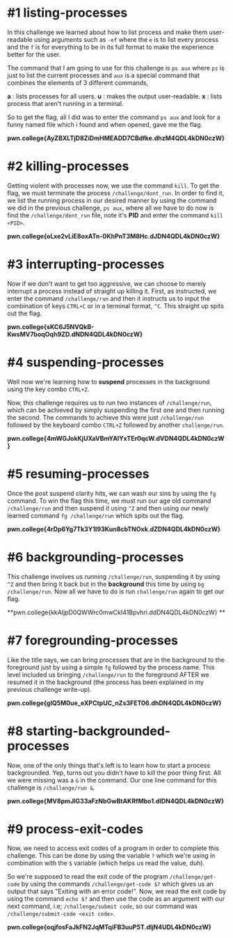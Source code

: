 # #1 listing-processes

In this challenge we learned about how to list process and make them user-readable using arguments such as `-ef` where the `e` is to list every process and the `f` is for everything to be in its full format to make the experience better for the user. 

The command that I am going to use for this challenge is `ps aux` where `ps` is just to list the current processes and `aux` is a special command that combines the elements of 3 different commands, 

 **a** : lists processes for all users.
**u** : makes the output user-readable.
**x** : lists process that aren't running in a terminal.

So to get the flag, all I did was to enter the command `ps aux` and look for a funny named file which i found and when opened, gave me the flag.

**pwn.college{AyZBXLTjD8ZiDmHMEADD7CBdfke.dhzM4QDL4kDN0czW}**

# #2 killing-processes


Getting violent with processes now, we use the command `kill`. To get the flag, we must terminate the process `/challenge/dont_run`. In order to find it, we list the running process in our desired manner by using the command we did in the previous challenge, `ps aux`, where all we have to do now is find the `/challenge/dont_run` file, note it's **PID** and enter the command `kill <PID>`.

**pwn.college{oLxe2vLiE8oxATn-0KhPnT3M8Hc.dJDN4QDL4kDN0czW}**

# #3 interrupting-processes

Now if we don't want to get too aggressive, we can choose to merely interrupt a process instead of straight up killing it. First, as instructed, we enter the command `/challenge/run` and then it instructs us to input the combination of keys `CTRL+C` or in a terminal format, `^C`. This straight up spits out the flag.

**pwn.college{sKC6J5NVQkB-KwsMV7boqOqh9ZD.dNDN4QDL4kDN0czW}**  


# #4 suspending-processes

Well now we're learning how to **suspend** processes in the background using the key combo `CTRL+Z`.

Now, this challenge requires us to run two instances of `/challenge/run`, which can be achieved by simply suspending the first one and then running the second. The commands to achieve this were just `/challenge/run` followed by the keyboard combo `CTRL+Z` followed by another `challenge/run`.

**pwn.college{4mWGJokKjUXaVBmYAlYxTEr0qcW.dVDN4QDL4kDN0czW}**

# #5 resuming-processes

Once the post suspend clarity hits, we can wash our sins by using the `fg` command. To win the flag this time, we must run our age old command `/challenge/run` and then suspend it using `^Z` and then using our newly learned command `fg /challenge/run` which spits out the flag. 

**pwn.college{4rDp6Yg7Tk3Y1I93Kun8cbTNOxk.dZDN4QDL4kDN0czW}**

# #6 backgrounding-processes

This challenge involves us running `/challenge/run`, suspending it by using `^Z` and then bring it back but in the **background** this time by using `bg /challenge/run`. Now all we have to do is run `challenge/run` again to get our flag.

**pwn.college{kkAIjpD0QWWrc0mwCkI41Bpvhri.ddDN4QDL4kDN0czW}
**
# #7 foregrounding-processes

Like the title says, we can bring processes that are in the background to the foreground just by using a simple `fg` followed by the process name. This level included us bringing `/challenge/run` to the foreground AFTER we resumed it in the background (the process has been explained in my previous challenge write-up).

**pwn.college{glQ5M0ue_eXPCtpUC_nZs3FET06.dhDN4QDL4kDN0czW}**

# #8 starting-backgrounded-processes

Now, one of the only things that's left is to learn how to start a process backgrounded. Yep, turns out you didn't have to kill the poor thing first. All we were missing was a `&` in the command. Our one line command for this challenge is `/challenge/run &`.

**pwn.college{MV8pmJlG33aFzNbGwBtAKRfMbo1.dlDN4QDL4kDN0czW}**

# #9 process-exit-codes

Now, we need to access exit codes of a program in order to complete this challenge. This can be done by using the variable `?` which we're using in combination with the `$` variable (which helps us read the value, duh).

 So we're supposed to read the exit code of the program `/challenge/get-code` by using the commands `/challenge/get-code $?` which gives us an output that says "Exiting with an error code!". Now, we read the exit code by using the command `echo $?` and then use the code as an argument with our next command, i.e; `/challenge/submit code`, so our command was `/challenge/submit-code <exit code>`.
 
**pwn.college{oqjfosFaJkFN2JqMTqiFB3uuP5T.dljN4UDL4kDN0czW}**
